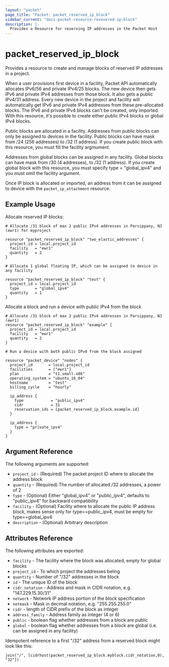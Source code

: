 ```yaml
---
layout: "packet"
page_title: "Packet: packet_reserved_ip_block"
sidebar_current: "docs-packet-resource-resevered-ip-block"
description: |-
  Provides a Resource for reserving IP addresses in the Packet Host
---
```


# packet\_reserved\_ip\_block

Provides a resource to create and manage blocks of reserved IP addresses in a project.

When a user provisions first device in a facility, Packet API automatically allocates IPv6/56 and private IPv4/25 blocks.
The new device then gets IPv6 and private IPv4 addresses from those block. It also gets a public IPv4/31 address.
Every new device in the project and facility will automatically get IPv6 and private IPv4 addresses from these pre-allocated blocks.
The IPv6 and private IPv4 blocks can't be created, only imported. With this resource, it's possible to create either public IPv4 blocks or global IPv4 blocks.

Public blocks are allocated in a facility. Addresses from public blocks can only be assigned to devices in the facility. Public blocks can have mask from /24 (256 addresses) to /32 (1 address). If you create public block with this resource, you must fill the facility argmument.

Addresses from global blocks can be assigned in any facility. Global blocks can have mask from /30 (4 addresses), to /32 (1 address). If you create global block with this resource, you must specify type = "global_ipv4" and you must omit the facility argument.

Once IP block is allocated or imported, an address from it can be assigned to device with the `packet_ip_attachment` resource.

## Example Usage

Allocate reserved IP blocks:

```hcl
# Allocate /31 block of max 2 public IPv4 addresses in Parsippany, NJ (ewr1) for myproject

resource "packet_reserved_ip_block" "two_elastic_addresses" {
  project_id = local.project_id
  facility   = "ewr1"
  quantity   = 2
}

# Allocate 1 global floating IP, which can be assigned to device in any facility

resource "packet_reserved_ip_block" "test" {
  project_id = local.project_id
  type       = "global_ipv4"
  quantity   = 1
}
```

Allocate a block and run a device with public IPv4 from the block

```hcl
# Allocate /31 block of max 2 public IPv4 addresses in Parsippany, NJ (ewr1)
resource "packet_reserved_ip_block" "example" {
  project_id = local.project_id
  facility   = "ewr1"
  quantity   = 2
}

# Run a device with both public IPv4 from the block assigned

resource "packet_device" "nodes" {
  project_id       = local.project_id
  facilities       = ["ewr1"]
  plan             = "t1.small.x86"
  operating_system = "ubuntu_16_04"
  hostname         = "test"
  billing_cycle    = "hourly"

  ip_address {
    type            = "public_ipv4"
    cidr            = 31
    reservation_ids = [packet_reserved_ip_block.example.id]
  }

  ip_address {
    type = "private_ipv4"
  }
}
```


## Argument Reference

The following arguments are supported:

* `project_id` - (Required) The packet project ID where to allocate the address block
* `quantity` - (Required) The number of allocated /32 addresses, a power of 2
* `type` - (Optional) Either "global_ipv4" or "public_ipv4", defaults to "public_ipv4" for backward compatibility
* `facility` - (Optional) Facility where to allocate the public IP address block, makes sense only for type==public_ipv4, must be empty for type==global_ipv4
* `description` - (Optional) Arbitrary description


## Attributes Reference

The following attributes are exported:

* `facility` - The facility where the block was allocated, empty for global blocks
* `project_id` - To which project the addresses beling
* `quantity` - Number of "/32" addresses in the block
* `id` - The unique ID of the block
* `cidr_notation` - Address and mask in CIDR notation, e.g. "147.229.15.30/31"
* `network` - Network IP address portion of the block specification
* `netmask` - Mask in decimal notation, e.g. "255.255.255.0"
* `cidr` - length of CIDR prefix of the block as integer
* `address_family` - Address family as integer (4 or 6)
* `public` - boolean flag whether addresses from a block are public
* `global` - boolean flag whether addresses from a block are global (i.e. can be assigned in any facility)

Idempotent reference to a first "/32" address from a reserved block might look like this:

`join("/", [cidrhost(packet_reserved_ip_block.myblock.cidr_notation,0), "32"])`
